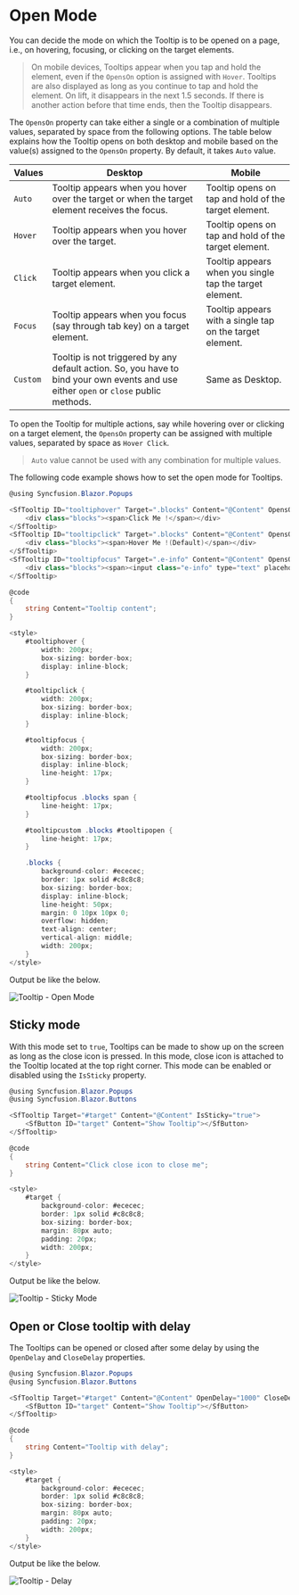 # Open Mode

You can decide the mode on which the Tooltip is to be opened on a page, i.e., on hovering, focusing, or clicking on the target elements.

> On mobile devices, Tooltips appear when you tap and hold the element, even if the `OpensOn` option is assigned with `Hover`.
> Tooltips are also displayed as long as you continue to tap and hold the element. On lift, it  disappears in the next 1.5 seconds.
> If there is another action before that time ends, then the Tooltip disappears.

The `OpensOn` property can take either a single or a combination of multiple values, separated by space from the following options.
 The table  below explains how the Tooltip opens on both desktop and mobile based on the value(s) assigned to the `OpensOn` property.
  By default, it takes `Auto` value.

| Values | Desktop | Mobile |
| ------------- | ------------- | ------------- |
| `Auto` | Tooltip appears when you hover over the target or when the target element receives the focus. | Tooltip opens on tap and hold of the target element. |
| `Hover` | Tooltip appears when you hover over the target. | Tooltip opens on tap and hold of the target element. |
| `Click` | Tooltip appears when you click a target element. | Tooltip appears when you single tap the target element. |
| `Focus` | Tooltip appears when you focus (say through tab key) on a target element. | Tooltip appears with a single tap on the target element. |
| `Custom` | Tooltip is not triggered by any default action. So, you have to bind your own events and use either `open` or `close` public methods. | Same as Desktop. |

To open the Tooltip for multiple actions, say while hovering over or clicking on a target element, the `OpensOn` property can be assigned
 with multiple values, separated by space as `Hover Click`.

> `Auto` value cannot be used with any combination for multiple values.

The following code example shows how to set the open mode for Tooltips.

```csharp
@using Syncfusion.Blazor.Popups

<SfTooltip ID="tooltiphover" Target=".blocks" Content="@Content" OpensOn="Click">
    <div class="blocks"><span>Click Me !</span></div>
</SfTooltip>
<SfTooltip ID="tooltipclick" Target=".blocks" Content="@Content" OpensOn="Hover">
    <div class="blocks"><span>Hover Me !(Default)</span></div>
</SfTooltip>
<SfTooltip ID="tooltipfocus" Target=".e-info" Content="@Content" OpensOn="Focus">
    <div class="blocks"><span><input class="e-info" type="text" placeholder="Focus and blur" /></span></div>
</SfTooltip>

@code
{
    string Content="Tooltip content";
}

<style>
    #tooltiphover {
        width: 200px;
        box-sizing: border-box;
        display: inline-block;
    }

    #tooltipclick {
        width: 200px;
        box-sizing: border-box;
        display: inline-block;
    }

    #tooltipfocus {
        width: 200px;
        box-sizing: border-box;
        display: inline-block;
        line-height: 17px;
    }

    #tooltipfocus .blocks span {
        line-height: 17px;
    }

    #tooltipcustom .blocks #tooltipopen {
        line-height: 17px;
    }

    .blocks {
        background-color: #ececec;
        border: 1px solid #c8c8c8;
        box-sizing: border-box;
        display: inline-block;
        line-height: 50px;
        margin: 0 10px 10px 0;
        overflow: hidden;
        text-align: center;
        vertical-align: middle;
        width: 200px;
    }
</style>
```

Output be like the below.

![Tooltip - Open Mode](images/opensOn.gif)

## Sticky mode

With this mode set to `true`, Tooltips can be made to show up on the screen as long as the close icon is pressed. In this mode, close
 icon is attached to the Tooltip located at the top right corner. This mode can be enabled or disabled using the `IsSticky` property.

```csharp
@using Syncfusion.Blazor.Popups
@using Syncfusion.Blazor.Buttons

<SfTooltip Target="#target" Content="@Content" IsSticky="true">
    <SfButton ID="target" Content="Show Tooltip"></SfButton>
</SfTooltip>

@code
{
    string Content="Click close icon to close me";
}

<style>
    #target {
        background-color: #ececec;
        border: 1px solid #c8c8c8;
        box-sizing: border-box;
        margin: 80px auto;
        padding: 20px;
        width: 200px;
    }
</style>

```

Output be like the below.

![Tooltip - Sticky Mode](images/Sticky.gif)

## Open or Close tooltip with delay

The Tooltips can be opened or closed after some delay by using the `OpenDelay` and `CloseDelay` properties.

```csharp
@using Syncfusion.Blazor.Popups
@using Syncfusion.Blazor.Buttons

<SfTooltip Target="#target" Content="@Content" OpenDelay="1000" CloseDelay="1000">
    <SfButton ID="target" Content="Show Tooltip"></SfButton>
</SfTooltip>

@code
{
    string Content="Tooltip with delay";
}

<style>
    #target {
        background-color: #ececec;
        border: 1px solid #c8c8c8;
        box-sizing: border-box;
        margin: 80px auto;
        padding: 20px;
        width: 200px;
    }
</style>
```

Output be like the below.

![Tooltip - Delay](images/delay.gif)
